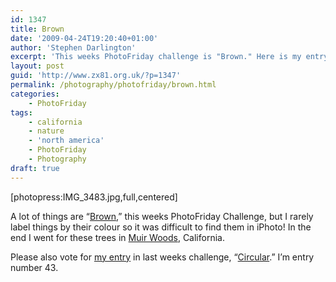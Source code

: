 ```yaml
---
id: 1347
title: Brown
date: '2009-04-24T19:20:40+01:00'
author: 'Stephen Darlington'
excerpt: 'This weeks PhotoFriday challenge is "Brown." Here is my entry.'
layout: post
guid: 'http://www.zx81.org.uk/?p=1347'
permalink: /photography/photofriday/brown.html
categories:
    - PhotoFriday
tags:
    - california
    - nature
    - 'north america'
    - PhotoFriday
    - Photography
draft: true
---
```


\[photopress:IMG\_3483.jpg,full,centered\]

A lot of things are “[Brown](http://www.photofriday.com/archives/challenge/000870.php),” this weeks PhotoFriday Challenge, but I rarely label things by their colour so it was difficult to find them in iPhoto! In the end I went for these trees in [Muir Woods](http://www.zx81.org.uk/travel/muir-woods.html), California.

Please also vote for [my entry](http://www.zx81.org.uk/photography/photofriday/circular.html) in last weeks challenge, “[Circular](http://www.photofriday.com/linkviewer.php?id=868).” I’m entry number 43.